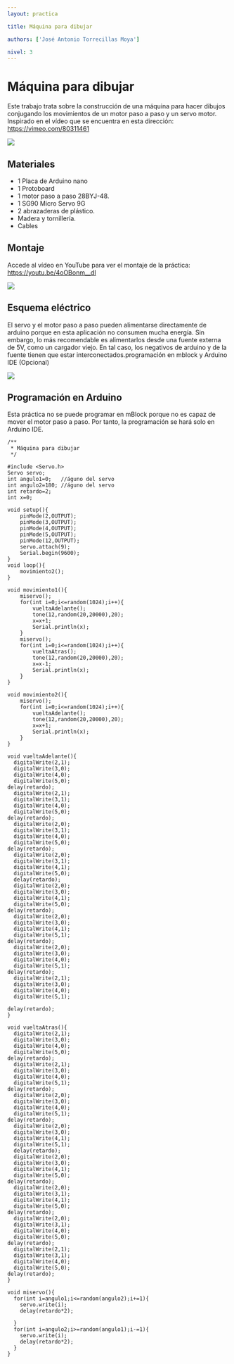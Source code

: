 ```yaml
---
layout: practica

title: Máquina para dibujar

authors: ['José Antonio Torrecillas Moya']

nivel: 3
---
```


# Máquina para dibujar

Este trabajo trata sobre la construcción de una máquina para hacer dibujos conjugando los movimientos de un motor paso a paso y un servo motor. Inspirado en el vídeo que se encuentra en esta dirección: https://vimeo.com/80311461

![](practica.gif)

## Materiales

- 1 Placa de Arduino nano
- 1 Protoboard
- 1 motor paso a paso 28BYJ-48.
- 1 SG90 Micro Servo 9G
- 2 abrazaderas de plástico.
- Madera y tornillería.
- Cables

## Montaje

Accede al vídeo en YouTube para ver el montaje de la práctica: https://youtu.be/4oOBonm__dI

![](montaje.png)

## Esquema eléctrico

El servo y el motor paso a paso pueden alimentarse directamente de arduino porque en esta aplicación no consumen mucha energía. Sin embargo, lo más recomendable es alimentarlos desde una fuente externa de 5V, como un cargador viejo. En tal caso, los negativos de arduino y de la fuente tienen que estar interconectados.programación en mblock y Arduino IDE (Opcional)

![](fritzing.png)

## Programación en Arduino

Esta práctica no se puede programar en mBlock porque no es capaz de mover el motor paso a paso. Por tanto, la programación se hará solo en Arduino IDE. 

```
/**
 * Máquina para dibujar
 */

#include <Servo.h>
Servo servo;
int angulo1=0;   //águno del servo
int angulo2=180; //águno del servo
int retardo=2;
int x=0;

void setup(){
    pinMode(2,OUTPUT);
    pinMode(3,OUTPUT);
    pinMode(4,OUTPUT);
    pinMode(5,OUTPUT);
    pinMode(12,OUTPUT);
    servo.attach(9);
    Serial.begin(9600);
}
void loop(){
    movimiento2();
}

void movimiento1(){
    miservo();
    for(int i=0;i<=random(1024);i++){
        vueltaAdelante();
        tone(12,random(20,20000),20);
        x=x+1;
        Serial.println(x);
    }
    miservo();
    for(int i=0;i<=random(1024);i++){
        vueltaAtras();
        tone(12,random(20,20000),20);
        x=x-1;
        Serial.println(x);
    }
}

void movimiento2(){
    miservo();
    for(int i=0;i<=random(1024);i++){
        vueltaAdelante();
        tone(12,random(20,20000),20);
        x=x+1;
        Serial.println(x);
    }
}

void vueltaAdelante(){
  digitalWrite(2,1);
  digitalWrite(3,0);
  digitalWrite(4,0);
  digitalWrite(5,0);
delay(retardo);
  digitalWrite(2,1);
  digitalWrite(3,1);
  digitalWrite(4,0);
  digitalWrite(5,0);
delay(retardo);
  digitalWrite(2,0);
  digitalWrite(3,1);
  digitalWrite(4,0);
  digitalWrite(5,0);
delay(retardo);
  digitalWrite(2,0);
  digitalWrite(3,1);
  digitalWrite(4,1);
  digitalWrite(5,0);
  delay(retardo);
  digitalWrite(2,0);
  digitalWrite(3,0);
  digitalWrite(4,1);
  digitalWrite(5,0);
delay(retardo);
  digitalWrite(2,0);
  digitalWrite(3,0);
  digitalWrite(4,1);
  digitalWrite(5,1);
delay(retardo);
  digitalWrite(2,0);
  digitalWrite(3,0);
  digitalWrite(4,0);
  digitalWrite(5,1);
delay(retardo);
  digitalWrite(2,1);
  digitalWrite(3,0);
  digitalWrite(4,0);
  digitalWrite(5,1);

delay(retardo);
}

void vueltaAtras(){
  digitalWrite(2,1);
  digitalWrite(3,0);
  digitalWrite(4,0);
  digitalWrite(5,0);
delay(retardo);
  digitalWrite(2,1);
  digitalWrite(3,0);
  digitalWrite(4,0);
  digitalWrite(5,1);
delay(retardo);
  digitalWrite(2,0);
  digitalWrite(3,0);
  digitalWrite(4,0);
  digitalWrite(5,1);
delay(retardo);
  digitalWrite(2,0);
  digitalWrite(3,0);
  digitalWrite(4,1);
  digitalWrite(5,1);
  delay(retardo);
  digitalWrite(2,0);
  digitalWrite(3,0);
  digitalWrite(4,1);
  digitalWrite(5,0);
delay(retardo);
  digitalWrite(2,0);
  digitalWrite(3,1);
  digitalWrite(4,1);
  digitalWrite(5,0);
delay(retardo);
  digitalWrite(2,0);
  digitalWrite(3,1);
  digitalWrite(4,0);
  digitalWrite(5,0);
delay(retardo);
  digitalWrite(2,1);
  digitalWrite(3,1);
  digitalWrite(4,0);
  digitalWrite(5,0);
delay(retardo);
}

void miservo(){
  for(int i=angulo1;i<=random(angulo2);i+=1){
    servo.write(i);
    delay(retardo*2);
    
  }
  for(int i=angulo2;i>=random(angulo1);i-=1){
    servo.write(i);
    delay(retardo*2);
  }
}
```

